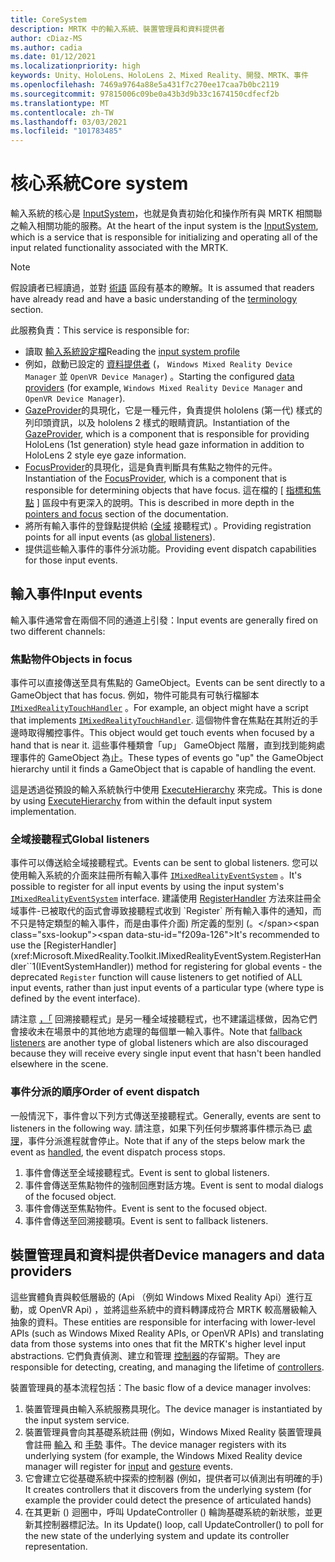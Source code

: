 ```yaml
---
title: CoreSystem
description: MRTK 中的輸入系統、裝置管理員和資料提供者
author: cDiaz-MS
ms.author: cadia
ms.date: 01/12/2021
ms.localizationpriority: high
keywords: Unity、HoloLens、HoloLens 2、Mixed Reality、開發、MRTK、事件
ms.openlocfilehash: 7469a9764a88e5a431f7c270ee17caa7b0bc2119
ms.sourcegitcommit: 97815006c09be0a43b3d9b33c1674150cdfecf2b
ms.translationtype: MT
ms.contentlocale: zh-TW
ms.lasthandoff: 03/03/2021
ms.locfileid: "101783485"
---
```

# <a name="core-system"></a><span data-ttu-id="f209a-104">核心系統</span><span class="sxs-lookup"><span data-stu-id="f209a-104">Core system</span></span>

<span data-ttu-id="f209a-105">輸入系統的核心是 [InputSystem](../features/input/overview.md)，也就是負責初始化和操作所有與 MRTK 相關聯之輸入相關功能的服務。</span><span class="sxs-lookup"><span data-stu-id="f209a-105">At the heart of the input system is the [InputSystem](../features/input/overview.md), which is a service that is responsible for initializing and operating all of the input related functionality associated with the MRTK.</span></span>

> [!NOTE]
> <span data-ttu-id="f209a-106">假設讀者已經讀過，並對 [術語](terminology.md) 區段有基本的瞭解。</span><span class="sxs-lookup"><span data-stu-id="f209a-106">It is assumed that readers have already read and have a basic understanding of the [terminology](terminology.md) section.</span></span>

<span data-ttu-id="f209a-107">此服務負責：</span><span class="sxs-lookup"><span data-stu-id="f209a-107">This service is responsible for:</span></span>

- <span data-ttu-id="f209a-108">讀取 [輸入系統設定檔](../configuration/mixed-reality-configuration-guide.md#input-system-settings)</span><span class="sxs-lookup"><span data-stu-id="f209a-108">Reading the [input system profile](../configuration/mixed-reality-configuration-guide.md#input-system-settings)</span></span>
- <span data-ttu-id="f209a-109">例如，啟動已設定的 [資料提供者](../features/input/input-providers.md) (， `Windows Mixed Reality Device Manager` 並 `OpenVR Device Manager`) 。</span><span class="sxs-lookup"><span data-stu-id="f209a-109">Starting the configured [data providers](../features/input/input-providers.md) (for example, `Windows Mixed Reality Device Manager` and `OpenVR Device Manager`).</span></span>
- <span data-ttu-id="f209a-110">[GazeProvider](xref:Microsoft.MixedReality.Toolkit.Input.IMixedRealityGazeProvider)的具現化，它是一種元件，負責提供 hololens (第一代) 樣式的列印頭資訊，以及 hololens 2 樣式的眼睛資訊。</span><span class="sxs-lookup"><span data-stu-id="f209a-110">Instantiation of the [GazeProvider](xref:Microsoft.MixedReality.Toolkit.Input.IMixedRealityGazeProvider), which is a component that is responsible for providing HoloLens (1st generation) style head gaze information in addition to HoloLens 2 style eye gaze information.</span></span>
- <span data-ttu-id="f209a-111">[FocusProvider](xref:Microsoft.MixedReality.Toolkit.Input.IMixedRealityFocusProvider)的具現化，這是負責判斷具有焦點之物件的元件。</span><span class="sxs-lookup"><span data-stu-id="f209a-111">Instantiation of the [FocusProvider](xref:Microsoft.MixedReality.Toolkit.Input.IMixedRealityFocusProvider), which is a component that is responsible for determining objects that have focus.</span></span> <span data-ttu-id="f209a-112">這在檔的 [ [指標和焦點](controllers-pointers-and-focus.md#pointers-and-focus) ] 區段中有更深入的說明。</span><span class="sxs-lookup"><span data-stu-id="f209a-112">This is described in more depth in the [pointers and focus](controllers-pointers-and-focus.md#pointers-and-focus) section of the documentation.</span></span>
- <span data-ttu-id="f209a-113">將所有輸入事件的登錄點提供給 ([全域](#global-listeners) 接聽程式) 。</span><span class="sxs-lookup"><span data-stu-id="f209a-113">Providing registration points for all input events (as [global listeners](#global-listeners)).</span></span>
- <span data-ttu-id="f209a-114">提供這些輸入事件的事件分派功能。</span><span class="sxs-lookup"><span data-stu-id="f209a-114">Providing event dispatch capabilities for those input events.</span></span>

## <a name="input-events"></a><span data-ttu-id="f209a-115">輸入事件</span><span class="sxs-lookup"><span data-stu-id="f209a-115">Input events</span></span>

<span data-ttu-id="f209a-116">輸入事件通常會在兩個不同的通道上引發：</span><span class="sxs-lookup"><span data-stu-id="f209a-116">Input events are generally fired on two different channels:</span></span>

### <a name="objects-in-focus"></a><span data-ttu-id="f209a-117">焦點物件</span><span class="sxs-lookup"><span data-stu-id="f209a-117">Objects in focus</span></span>

<span data-ttu-id="f209a-118">事件可以直接傳送至具有焦點的 GameObject。</span><span class="sxs-lookup"><span data-stu-id="f209a-118">Events can be sent directly to a GameObject that has focus.</span></span> <span data-ttu-id="f209a-119">例如，物件可能具有可執行檔腳本 [`IMixedRealityTouchHandler`](xref:Microsoft.MixedReality.Toolkit.Input.IMixedRealityTouchHandler) 。</span><span class="sxs-lookup"><span data-stu-id="f209a-119">For example, an object might have a script that implements [`IMixedRealityTouchHandler`](xref:Microsoft.MixedReality.Toolkit.Input.IMixedRealityTouchHandler).</span></span>
<span data-ttu-id="f209a-120">這個物件會在焦點在其附近的手邊時取得觸控事件。</span><span class="sxs-lookup"><span data-stu-id="f209a-120">This object would get touch events when focused by a hand that is near it.</span></span> <span data-ttu-id="f209a-121">這些事件種類會「up」 GameObject 階層，直到找到能夠處理事件的 GameObject 為止。</span><span class="sxs-lookup"><span data-stu-id="f209a-121">These types of events go "up" the GameObject hierarchy until it finds a GameObject that is capable of handling the event.</span></span>

<span data-ttu-id="f209a-122">這是透過從預設的輸入系統執行中使用 [ExecuteHierarchy](https://docs.unity3d.com/ScriptReference/EventSystems.ExecuteEvents.ExecuteHierarchy.html) 來完成。</span><span class="sxs-lookup"><span data-stu-id="f209a-122">This is done by using [ExecuteHierarchy](https://docs.unity3d.com/ScriptReference/EventSystems.ExecuteEvents.ExecuteHierarchy.html) from within the default input system implementation.</span></span>

### <a name="global-listeners"></a><span data-ttu-id="f209a-123">全域接聽程式</span><span class="sxs-lookup"><span data-stu-id="f209a-123">Global listeners</span></span>

<span data-ttu-id="f209a-124">事件可以傳送給全域接聽程式。</span><span class="sxs-lookup"><span data-stu-id="f209a-124">Events can be sent to global listeners.</span></span> <span data-ttu-id="f209a-125">您可以使用輸入系統的介面來註冊所有輸入事件 [`IMixedRealityEventSystem`](xref:Microsoft.MixedReality.Toolkit.IMixedRealityEventSystem) 。</span><span class="sxs-lookup"><span data-stu-id="f209a-125">It's possible to register for all input events by using the input system's [`IMixedRealityEventSystem`](xref:Microsoft.MixedReality.Toolkit.IMixedRealityEventSystem) interface.</span></span> <span data-ttu-id="f209a-126">建議使用 [RegisterHandler](xref:Microsoft.MixedReality.Toolkit.IMixedRealityEventSystem.RegisterHandler``1(IEventSystemHandler)) 方法來註冊全域事件-已被取代的函式會導致接聽程式收到 `Register` 所有輸入事件的通知，而不只是特定類型的輸入事件，而是由事件介面) 所定義的型別 (。</span><span class="sxs-lookup"><span data-stu-id="f209a-126">It's recommended to use the [RegisterHandler](xref:Microsoft.MixedReality.Toolkit.IMixedRealityEventSystem.RegisterHandler``1(IEventSystemHandler)) method for registering for global events - the deprecated `Register` function will cause listeners to get notified of ALL input events, rather than just input events of a particular type (where type is defined by the event interface).</span></span>

<span data-ttu-id="f209a-127">請注意 [，「](xref:Microsoft.MixedReality.Toolkit.Input.MixedRealityInputSystem.PushFallbackInputHandler(GameObject)) 回溯接聽程式」是另一種全域接聽程式，也不建議這樣做，因為它們會接收未在場景中的其他地方處理的每個單一輸入事件。</span><span class="sxs-lookup"><span data-stu-id="f209a-127">Note that [fallback listeners](xref:Microsoft.MixedReality.Toolkit.Input.MixedRealityInputSystem.PushFallbackInputHandler(GameObject)) are another type of global listeners which are also discouraged because they will receive every single input event that hasn't been handled elsewhere in the scene.</span></span>

### <a name="order-of-event-dispatch"></a><span data-ttu-id="f209a-128">事件分派的順序</span><span class="sxs-lookup"><span data-stu-id="f209a-128">Order of event dispatch</span></span>

<span data-ttu-id="f209a-129">一般情況下，事件會以下列方式傳送至接聽程式。</span><span class="sxs-lookup"><span data-stu-id="f209a-129">Generally, events are sent to listeners in the following way.</span></span> <span data-ttu-id="f209a-130">請注意，如果下列任何步驟將事件標示為已 [處理](https://docs.unity3d.com/ScriptReference/EventSystems.AbstractEventData-used.html)，事件分派進程就會停止。</span><span class="sxs-lookup"><span data-stu-id="f209a-130">Note that if any of the steps below mark the event as [handled](https://docs.unity3d.com/ScriptReference/EventSystems.AbstractEventData-used.html), the event dispatch process stops.</span></span>

1. <span data-ttu-id="f209a-131">事件會傳送至全域接聽程式。</span><span class="sxs-lookup"><span data-stu-id="f209a-131">Event is sent to global listeners.</span></span>
2. <span data-ttu-id="f209a-132">事件會傳送至焦點物件的強制回應對話方塊。</span><span class="sxs-lookup"><span data-stu-id="f209a-132">Event is sent to modal dialogs of the focused object.</span></span>
3. <span data-ttu-id="f209a-133">事件會傳送至焦點物件。</span><span class="sxs-lookup"><span data-stu-id="f209a-133">Event is sent to the focused object.</span></span>
4. <span data-ttu-id="f209a-134">事件會傳送至回溯接聽項。</span><span class="sxs-lookup"><span data-stu-id="f209a-134">Event is sent to fallback listeners.</span></span>

## <a name="device-managers-and-data-providers"></a><span data-ttu-id="f209a-135">裝置管理員和資料提供者</span><span class="sxs-lookup"><span data-stu-id="f209a-135">Device managers and data providers</span></span>

<span data-ttu-id="f209a-136">這些實體負責與較低層級的 (Api （例如 Windows Mixed Reality Api）進行互動，或 OpenVR Api) ，並將這些系統中的資料轉譯成符合 MRTK 較高層級輸入抽象的資料。</span><span class="sxs-lookup"><span data-stu-id="f209a-136">These entities are responsible for interfacing with lower-level APIs (such as Windows Mixed Reality APIs, or OpenVR APIs) and translating data from those systems into ones that fit the MRTK's higher level input abstractions.</span></span> <span data-ttu-id="f209a-137">它們負責偵測、建立和管理 [控制器](controllers-pointers-and-focus.md#controllers)的存留期。</span><span class="sxs-lookup"><span data-stu-id="f209a-137">They are responsible for detecting, creating, and managing the lifetime of [controllers](controllers-pointers-and-focus.md#controllers).</span></span>

<span data-ttu-id="f209a-138">裝置管理員的基本流程包括：</span><span class="sxs-lookup"><span data-stu-id="f209a-138">The basic flow of a device manager involves:</span></span>

1. <span data-ttu-id="f209a-139">裝置管理員由輸入系統服務具現化。</span><span class="sxs-lookup"><span data-stu-id="f209a-139">The device manager is instantiated by the input system service.</span></span>
2. <span data-ttu-id="f209a-140">裝置管理員會向其基礎系統註冊 (例如，Windows Mixed Reality 裝置管理員會註冊 [輸入](../features/input/input-events.md) 和 [手勢](../features/input/gestures.md#gesture-events) 事件。</span><span class="sxs-lookup"><span data-stu-id="f209a-140">The device manager registers with its underlying system (for example, the Windows Mixed Reality device manager will register for [input](../features/input/input-events.md) and [gesture](../features/input/gestures.md#gesture-events) events.</span></span>
3. <span data-ttu-id="f209a-141">它會建立它從基礎系統中探索的控制器 (例如，提供者可以偵測出有明確的手) </span><span class="sxs-lookup"><span data-stu-id="f209a-141">It creates controllers that it discovers from the underlying system (for example the provider could detect the presence of articulated hands)</span></span>
4. <span data-ttu-id="f209a-142">在其更新 () 迴圈中，呼叫 UpdateController () 輪詢基礎系統的新狀態，並更新其控制器標記法。</span><span class="sxs-lookup"><span data-stu-id="f209a-142">In its Update() loop, call UpdateController() to poll for the new state of the underlying system and update its controller representation.</span></span>
